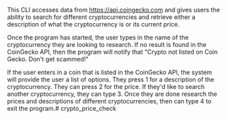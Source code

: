 This CLI accesses data from https://api.coingecko.com and gives users the ability to search for different cryptocurrencies and retrieve either a description of what the cryptocurrency is or its current price.

Once the program has started, the user types in the name of the cryptocurrency they are looking to research. If no result is found in the CoinGecko API, then the program will notify that "Crypto not listed on Coin Gecko. Don't get scammed!"

If the user enters in a coin that is listed in the CoinGecko API, the system will provide the user a list of options. They press 1 for a description of the cryptocurrency. They can press 2 for the  price. If they'd like to search another cryptocurrency, they can type 3. Once they are done research the prices and descriptions of different cryptocurrencies, then can type 4 to exit the program.# crypto_price_check
